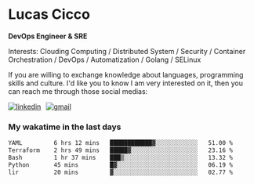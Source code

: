 # Lucas Cicco

**DevOps Engineer & SRE**

Interests: Clouding Computing / Distributed System / Security / Container Orchestration / DevOps / Automatization / Golang / SELinux

If you are willing to exchange knowledge about languages, programming skills and culture. I'd like you to know I am very interested on it, then you can reach me through those social medias:

<div style="display: flex; align-items: center; gap: 10px;">
  <a href="https://www.linkedin.com/in/lucas-vitor-de-cicco" target="_blank">
    <img
      src="https://img.shields.io/badge/-LinkedIn-%230077B5?style=for-the-badge&logo=linkedin&logoColor=white"
      alt="linkedin"
      target="_blank" 
    />
  </a>
  <a href="mailto:lucasvitorx1@gmail.com">
      <img
        src="https://img.shields.io/badge/-Gmail-%23333?style=for-the-badge&logo=gmail&logoColor=white"
        alt="gmail"
        target="_blank"
      />
  </a>
</div>

### My wakatime in the last days

<!--START_SECTION:waka-->

```txt
YAML         6 hrs 12 mins   ████████████▓░░░░░░░░░░░░   51.00 %
Terraform    2 hrs 49 mins   █████▓░░░░░░░░░░░░░░░░░░░   23.16 %
Bash         1 hr 37 mins    ███▒░░░░░░░░░░░░░░░░░░░░░   13.32 %
Python       45 mins         █▓░░░░░░░░░░░░░░░░░░░░░░░   06.19 %
lir          20 mins         ▓░░░░░░░░░░░░░░░░░░░░░░░░   02.77 %
```

<!--END_SECTION:waka-->
